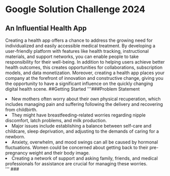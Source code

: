 # Google Solution Challenge 2024
## An Influential Health App
Creating a health app offers a chance to address the growing need for individualized and easily accessible medical treatment. By developing a user-friendly platform with features like health tracking, instructional materials, and support networks, you can enable people to take responsibility for their well-being. In addition to helping users achieve better health outcomes, this creates opportunities for collaborations, subscription models, and data monetization. Moreover, creating a health app places your company at the forefront of innovation and constructive change, giving you the opportunity to have a significant influence on the quickly changing digital health scene.
##Getting Started
'''###Problem Statement
<li>New mothers often worry about their own physical recuperation, which includes managing pain and suffering following the delivery and recovering from childbirth.</li>
<li>They might have breastfeeding-related worries regarding nipple discomfort, latch problems, and milk production.</li>
<li>Major issues include establishing a balance between self-care and childcare, sleep deprivation, and adjusting to the demands of caring for a newborn.</li>
<li>Anxiety, overwhelm, and mood swings can all be caused by hormonal fluctuations. Women could be concerned about getting back to their pre-pregnancy weight and their body image.</li>
<li>Creating a network of support and asking family, friends, and medical professionals for assistance are crucial for managing these worries.</li>'''
###
